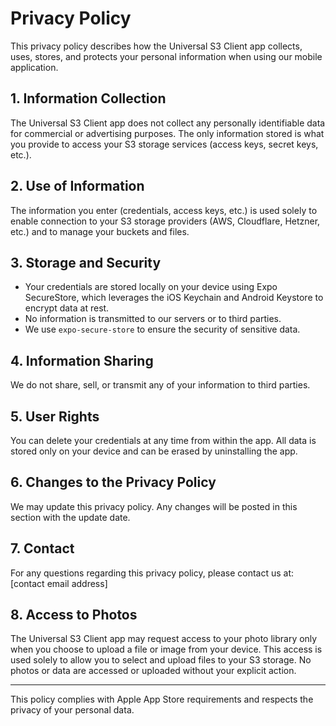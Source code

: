 # Privacy Policy


This privacy policy describes how the Universal S3 Client app collects, uses, stores, and protects your personal information when using our mobile application.

## 1. Information Collection

The Universal S3 Client app does not collect any personally identifiable data for commercial or advertising purposes. The only information stored is what you provide to access your S3 storage services (access keys, secret keys, etc.).

## 2. Use of Information

The information you enter (credentials, access keys, etc.) is used solely to enable connection to your S3 storage providers (AWS, Cloudflare, Hetzner, etc.) and to manage your buckets and files.

## 3. Storage and Security

- Your credentials are stored locally on your device using Expo SecureStore, which leverages the iOS Keychain and Android Keystore to encrypt data at rest.
- No information is transmitted to our servers or to third parties.
- We use `expo-secure-store` to ensure the security of sensitive data.

## 4. Information Sharing

We do not share, sell, or transmit any of your information to third parties.

## 5. User Rights

You can delete your credentials at any time from within the app. All data is stored only on your device and can be erased by uninstalling the app.

## 6. Changes to the Privacy Policy

We may update this privacy policy. Any changes will be posted in this section with the update date.

## 7. Contact

For any questions regarding this privacy policy, please contact us at: [contact email address]

## 8. Access to Photos

The Universal S3 Client app may request access to your photo library only when you choose to upload a file or image from your device. This access is used solely to allow you to select and upload files to your S3 storage. No photos or data are accessed or uploaded without your explicit action.

---

This policy complies with Apple App Store requirements and respects the privacy of your personal data. 